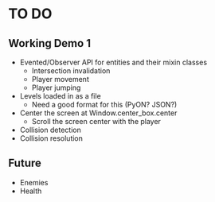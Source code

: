 # TO DO #

## Working Demo 1 ##
 * Evented/Observer API for entities and their mixin classes
    - Intersection invalidation
    - Player movement
    - Player jumping
 * Levels loaded in as a file
    - Need a good format for this (PyON? JSON?)
 * Center the screen at Window.center_box.center
    - Scroll the screen center with the player
 * Collision detection
 * Collision resolution
 
## Future ##
 * Enemies
 * Health